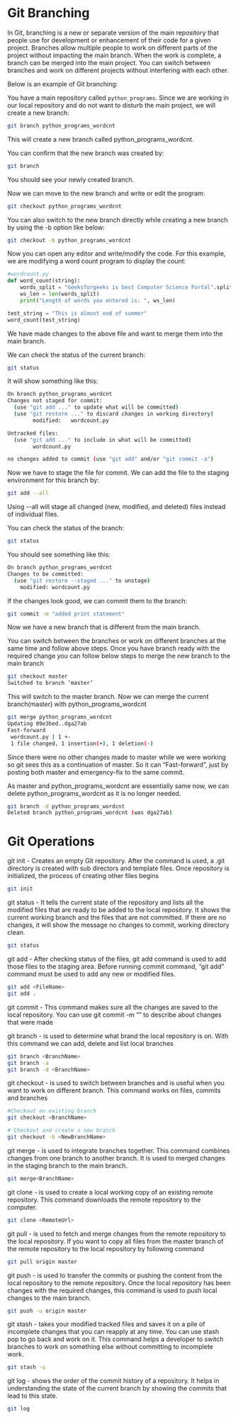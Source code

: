 # Git Branching

In Git, branching is a new or separate version of the main repository that people use for development or enhancement of their code for a given project. Branches allow multiple people to work on different parts of the project without impacting the main branch. When the work is complete, a branch can be merged into the main project. You can switch between branches and work on different projects without interfering with each other.

Below is an example of Git branching:

You have a main repository called `python_programs`. Since we are working in our local repository and do not want to disturb the main project, we will create a new branch:

```bash
git branch python_programs_wordcnt
```

This will create a new branch called python_programs_wordcnt.

You can confirm that the new branch was created by:

```bash
git branch
```

You should see your newly created branch.

Now we can move to the new branch and write or edit the program:

```bash
git checkout python_programs_wordcnt
```

You can also switch to the new branch directly while creating a new branch by using the -b option like below:

```bash
git checkout -b python_programs_wordcnt
```

Now you can open any editor and write/modify the code. For this example, we are modifying a word count program to display the count:

``` python
#wordcount.py
def word_count(string):
    words_split = "Geeksforgeeks is best Computer Science Portal".split()
    ws_len = len(words_split)
    print("Length of words you entered is: ", ws_len)

test_string = "This is almost end of summer"
word_count(test_string)
```

We have made changes to the above file and want to merge them into the main branch.

We can check the status of the current branch:

```bash
git status
```

It will show something like this:

```bash
On branch python_programs_wordcnt
Changes not staged for commit:
  (use "git add ..." to update what will be committed)
  (use "git restore ..." to discard changes in working directory)
        modified:   wordcount.py

Untracked files:
  (use "git add ..." to include in what will be committed)
        wordcount.py

no changes added to commit (use "git add" and/or "git commit -a")
```

Now we have to stage the file for commit. We can add the file to the staging environment for this branch by:

```bash
git add --all
```

Using --all will stage all changed (new, modified, and deleted) files instead of individual files.

You can check the status of the branch:

```bash
git status
```

You should see something like this:

```bash
On branch python_programs_wordcnt
Changes to be committed:
  (use "git restore --staged ..." to unstage)
    modified: wordcount.py
```

If the changes look good, we can commit them to the branch:

```bash
git commit -m "added print statement"
```

Now we have a new branch that is different from the main branch.

You can switch between the branches or work on different branches at the same time and follow above steps. Once you have branch ready with the required change you can follow below steps to merge the new branch to the main branch

```bash
git checkout master
Switched to branch ‘master’
```
This will switch to the master branch. Now we can merge the current branch(master) with python_programs_wordcnt 

```bash
git merge python_programs_wordcnt 
Updating 09e3bed..dga27ab
Fast-forward
 wordcount.py | 1 +-
 1 file changed, 1 insertion(+), 1 deletion(-)
```

Since there were no other changes made to master while we were working so git sees this as a continuation of master. So it can “Fast-forward”, just by posting both master and emergency-fix to the same commit.

As master and python_programs_wordcnt are essentially same now, we can delete python_programs_wordcnt as it is no longer needed.

```bash
git branch -d python_programs_wordcnt
Deleted branch python_programs_wordcnt (was dga27ab)
```

# Git Operations

git init - Creates an empty Git repository. After the command is used, a .git directory is created with sub directors and template files. Once repository is initialized, the process of creating other files begins
```bash
git init
```

git status - It tells the current state of the repository and lists all the modified files that are ready to be added to the local repository. It shows the current working branch and the files that are not committed. If there are no changes, it will show the message no changes to commit, working directory clean.
```bash
git status
```

git add - After checking status of the files, git add command is used to add those files to the staging area. Before running commit command, “git add” command must be used to add any new or modified files.
```bash
git add <FileName>
git add .
```

git commit - This command makes sure all the changes are saved to the local repository. You can use git commit -m “<message>” to describe about changes that were made

git branch - is used to determine what brand the local repository is on. With this command we can add, delete and list local branches

```bash
git branch <BranchName>
git branch -a
git branch -d <BranchName>
```

git checkout - is used to switch between branches and is useful when you want to work on different branch. This command works on files, commits and branches
```bash
#Checkout an existing branch
git checkout <BranchName>

# Checkout and create a new branch
git checkout -b <NewBranchName>
```

git merge - is used to integrate branches together. This command combines changes from one branch to another branch. It is used to merged changes in the staging branch to the main branch.
```bash
git merge<BranchName>
```

git clone - is used to create a local working copy of an existing remote repository. This command downloads the remote repository to the computer.
```bash
git clone <RemoteUrl>
```

git pull - is used to fetch and merge changes from the remote repository to the local repository. If you want to copy all files from the master branch of the remote repository to the local repository by following command
```bash
git pull origin master 
```

git push - is used to transfer the commits or pushing the content from the local repository to the remote repository. Once the local repository has been changes with the required changes, this command is used to push local changes to the main branch.
```bash
git push -u origin master
```

git stash -  takes your modified tracked files and saves it on a pile of incomplete changes that you can reapply at any time. You can use stash pop to go back and work on it. This command helps a developer to switch branches to work on something else without committing to incomplete work.
```bash
git stash -u
```
git log - shows the order of the commit history of a repository. It helps in understanding the state of the current branch by showing the commits that lead to this state.
```bash
git log
```



